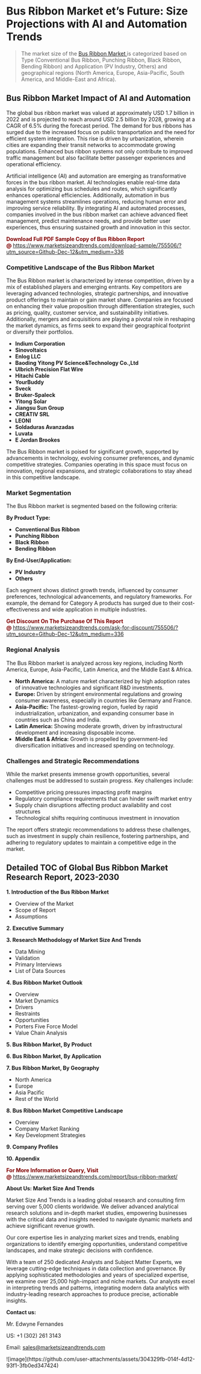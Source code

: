 <H1>Bus Ribbon Market et’s Future: Size Projections with AI and Automation Trends</H1><blockquote><p>The market size of the <a href="https://www.marketsizeandtrends.com/download-sample/755506/?utm_source=Github-Dec-12&amp;utm_medium=336" target="_blank">Bus Ribbon Market </a>is categorized based on Type (Conventional Bus Ribbon, Punching Ribbon, Black Ribbon, Bending Ribbon) and Application (PV Industry, Others) and geographical regions (North America, Europe, Asia-Pacific, South America, and Middle-East and Africa).</p></blockquote><p><h2>Bus Ribbon Market Impact of AI and Automation</h2><p>The global bus ribbon market was valued at approximately USD 1.7 billion in 2022 and is projected to reach around USD 2.5 billion by 2028, growing at a CAGR of 6.5% during the forecast period. The demand for bus ribbons has surged due to the increased focus on public transportation and the need for efficient system integration. This rise is driven by urbanization, wherein cities are expanding their transit networks to accommodate growing populations. Enhanced bus ribbon systems not only contribute to improved traffic management but also facilitate better passenger experiences and operational efficiency.</p><p>Artificial intelligence (AI) and automation are emerging as transformative forces in the bus ribbon market. AI technologies enable real-time data analysis for optimizing bus schedules and routes, which significantly enhances operational efficiencies. Additionally, automation in bus management systems streamlines operations, reducing human error and improving service reliability. By integrating AI and automated processes, companies involved in the bus ribbon market can achieve advanced fleet management, predict maintenance needs, and provide better user experiences, thus ensuring sustained growth and innovation in this sector.</p></p><p><strong><span style="color: #800000;">Download Full PDF Sample Copy of Bus Ribbon Report @</span>&nbsp;</strong><a href="https://www.marketsizeandtrends.com/download-sample/755506/?utm_source=Github-Dec-12&amp;utm_medium=336">https://www.marketsizeandtrends.com/download-sample/755506/?utm_source=Github-Dec-12&amp;utm_medium=336</a></p><h3>Competitive Landscape of the Bus Ribbon Market</h3><p>The Bus Ribbon market is characterized by intense competition, driven by a mix of established players and emerging entrants. Key competitors are leveraging advanced technologies, strategic partnerships, and innovative product offerings to maintain or gain market share. Companies are focused on enhancing their value proposition through differentiation strategies, such as pricing, quality, customer service, and sustainability initiatives. Additionally, mergers and acquisitions are playing a pivotal role in reshaping the market dynamics, as firms seek to expand their geographical footprint or diversify their portfolios.</p><p><strong><p><ul><li>Indium Corporation </li><li> Sinovoltaics </li><li> Enlog LLC </li><li> Baoding Yitong PV Science&Technology Co.,Ltd </li><li> Ulbrich Precision Flat Wire </li><li> Hitachi Cable </li><li> YourBuddy </li><li> Sveck </li><li> Bruker-Spaleck </li><li> Yitong Solar </li><li> Jiangsu Sun Group </li><li> CREATIV SRL </li><li> LEONI </li><li> Soldaduras Avanzadas </li><li> Luvata </li><li> E Jordan Brookes</p></li></ul></p></strong></p><p>The Bus Ribbon market is poised for significant growth, supported by advancements in technology, evolving consumer preferences, and dynamic competitive strategies. Companies operating in this space must focus on innovation, regional expansions, and strategic collaborations to stay ahead in this competitive landscape.</p><h3>Market Segmentation</h3><p>The Bus Ribbon market is segmented based on the following criteria:</p><p><strong>By Product Type:</strong></p><p><strong><p><ul><li>Conventional Bus Ribbon </li><li> Punching Ribbon </li><li> Black Ribbon </li><li> Bending Ribbon</p></li></ul></p></strong></p><p><strong>By End-User/Application:</strong></p><p><strong><p><ul><li>PV Industry </li><li> Others</p></li></ul></p></strong></p><p>Each segment shows distinct growth trends, influenced by consumer preferences, technological advancements, and regulatory frameworks. For example, the demand for Category A products has surged due to their cost-effectiveness and wide application in multiple industries.</p><p><strong><span style="color: #800000;">Get Discount On The Purchase Of This Report @&nbsp;</span></strong><a href="https://www.marketsizeandtrends.com/ask-for-discount/755506/?utm_source=Github-Dec-12&amp;utm_medium=336">https://www.marketsizeandtrends.com/ask-for-discount/755506/?utm_source=Github-Dec-12&amp;utm_medium=336</a></p><h3>Regional Analysis</h3><p>The Bus Ribbon market is analyzed across key regions, including North America, Europe, Asia-Pacific, Latin America, and the Middle East &amp; Africa.</p><ul><li><strong>North America:</strong> A mature market characterized by high adoption rates of innovative technologies and significant R&amp;D investments.</li><li><strong>Europe:</strong> Driven by stringent environmental regulations and growing consumer awareness, especially in countries like Germany and France.</li><li><strong>Asia-Pacific:</strong> The fastest-growing region, fueled by rapid industrialization, urbanization, and expanding consumer base in countries such as China and India.</li><li><strong>Latin America:</strong> Showing moderate growth, driven by infrastructural development and increasing disposable income.</li><li><strong>Middle East &amp; Africa:</strong> Growth is propelled by government-led diversification initiatives and increased spending on technology.</li></ul><h3>Challenges and Strategic Recommendations</h3><p>While the market presents immense growth opportunities, several challenges must be addressed to sustain progress. Key challenges include:</p><ul><li>Competitive pricing pressures impacting profit margins</li><li>Regulatory compliance requirements that can hinder swift market entry</li><li>Supply chain disruptions affecting product availability and cost structures</li><li>Technological shifts requiring continuous investment in innovation</li></ul><p>The report offers strategic recommendations to address these challenges, such as investment in supply chain resilience, fostering partnerships, and adhering to regulatory updates to maintain a competitive edge in the market.</p><h2>Detailed TOC of Global Bus Ribbon Market Research Report, 2023-2030</h2><p><strong>1. Introduction of the Bus Ribbon Market</strong></p><ul><li>Overview of the Market</li><li>Scope of Report</li><li>Assumptions&nbsp;</li></ul><p><strong>2. Executive Summary</strong></p><p><strong>3. Research Methodology of <strong>Market Size And Trends</strong></strong></p><ul><li>Data Mining</li><li>Validation</li><li>Primary Interviews</li><li>List of Data Sources&nbsp;</li></ul><p><strong>4. Bus Ribbon Market Outlook</strong></p><ul><li>Overview</li><li>Market Dynamics</li><li>Drivers</li><li>Restraints</li><li>Opportunities</li><li>Porters Five Force Model</li><li>Value Chain Analysis&nbsp;</li></ul><p><strong>5. Bus Ribbon Market, By Product</strong></p><p><strong>6. Bus Ribbon Market, By Application</strong></p><p><strong>7. Bus Ribbon Market, By Geography</strong></p><ul><li>North America</li><li>Europe</li><li>Asia Pacific</li><li>Rest of the World&nbsp;</li></ul><p><strong>8. Bus Ribbon Market Competitive Landscape</strong></p><ul><li>Overview</li><li>Company Market Ranking</li><li>Key Development Strategies&nbsp;</li></ul><p><strong>9. Company Profiles</strong></p><p><strong>10. Appendix</strong></p><p><strong><span style="color: #800000;">For More Information or Query, Visit @&nbsp;</span></strong><a href="https://www.marketsizeandtrends.com/report/bus-ribbon-market/">https://www.marketsizeandtrends.com/report/bus-ribbon-market/</a></p><p></p><p><strong>About Us:&nbsp;Market Size And Trends</strong></p><p>Market Size And Trends&nbsp;is a leading global research and consulting firm serving over 5,000 clients worldwide. We deliver advanced analytical research solutions and in-depth market studies, empowering businesses with the critical data and insights needed to navigate dynamic markets and achieve significant revenue growth.</p><p>Our core expertise lies in analyzing market sizes and trends, enabling organizations to identify emerging opportunities, understand competitive landscapes, and make strategic decisions with confidence.</p><p>With a team of 250 dedicated Analysts and Subject Matter Experts, we leverage cutting-edge techniques in data collection and governance. By applying sophisticated methodologies and years of specialized expertise, we examine over 25,000 high-impact and niche markets. Our analysts excel in interpreting trends and patterns, integrating modern data analytics with industry-leading research approaches to produce precise, actionable insights.</p><p><strong>Contact us:</strong></p><p>Mr. Edwyne Fernandes</p><p>US: +1 (302) 261 3143</p><p>Email: <a href="mailto:sales@marketsizeandtrends.com">sales@marketsizeandtrends.com</a>&nbsp;</p>
![image](https://github.com/user-attachments/assets/304329fb-014f-4d12-93f1-3fb0ed347424)
